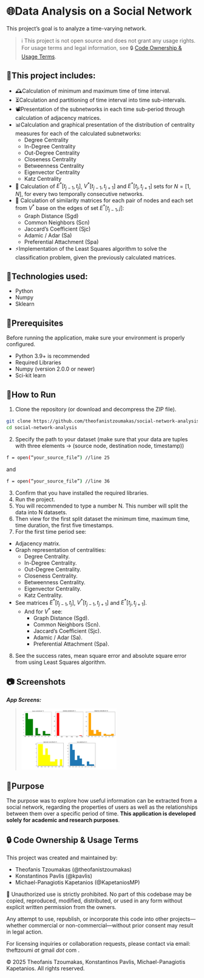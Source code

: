 # 🌐Data Analysis on a Social Network
This project’s goal is to analyze a time-varying network.
> ℹ️ This project is not open source and does not grant any usage rights.
> For usage terms and legal information, see 🔒 [Code Ownership & Usage Terms](#-code-ownership--usage-terms).

## 🚀This project includes:
 - 🕰️Calculation of minimum and maximum time of time interval.
 - ⏳Calculation and partitioning of time interval into time sub-intervals.
 - 📽️Presentation of the subnetworks in each time sub-period through calculation of adjacency matrices.
 - 📊Calculation and graphical presentation of the distribution of centrality measures for each of the calculated subnetworks:
   - Degree Centrality
   - In-Degree Centrality
   - Out-Degree Centrality
   - Closeness Centrality
   - Betweenness Centrality
   - Eigenvector Centrality
   - Katz Centrality
 - 🧮 Calculation of $`Ε^*[t_{j-1},t_j]`$, $`V^*[t_{j-1},t_{j+1}]`$ and $`Ε^*[t_j,t_{j+1}]`$ sets for $`N=[1,N]`$, for every two temporally consecutive networks.
 - 🔢 Calculation of similarity matrices for each pair of nodes and each set from $`V^*`$ base on the edges of set $`Ε^*[t_{j-1},j]`$:
   - Graph Distance (Sgd)
   - Common Neighbors (Scn)
   - Jaccard’s Coefficient (Sjc)
   - Adamic / Adar (Sa)
   - Preferential Attachment (Spa)
 - ⚡Implementation of the Least Squares algorithm to solve the classification problem, given the previously calculated matrices.

## 🧠Technologies used:
 - Python
 - Numpy
 - Sklearn

## 🧰Prerequisites

Before running the application, make sure your environment is properly configured.
 - Python 3.9+ is recommended
 - Required Libraries
 - Numpy (version 2.0.0 or newer)
 - Sci-kit learn

## 🧪How to Run
1. Clone the repository (or download and decompress the ZIP file).
```bash
git clone https://github.com/theofanistzoumakas/social-network-analysis.git
cd social-network-analysis
```

2. Specify the path to your dataset (make sure that your data are tuples with three elements -> (source node, destination node, timestamp))
```bash
f = open(“your_source_file”) //line 25
```
and
```bash
f = open(“your_source_file”) //line 36
```

3. Confirm that you have installed the required libraries.
4. Run the project.
5. You will recommended to type a number N. This number will split the data into N datasets.
6. Then view for the first split dataset the minimum time, maximum time, time duration, the first five timestamps.
7. For the first time period see:
  - Adjacency matrix.
  - Graph representation of centralities:
    - Degree Centrality.
    - In-Degree Centrality.
    - Out-Degree Centrality.
    - Closeness Centrality.
    - Betweenness Centrality.
    - Eigenvector Centrality.
    - Katz Centrality.
   - See matrices $`Ε^*[t_{j-1},t_j]`$, $`V^*[t_{j-1},t_{j+1}]`$ and $`Ε^*[t_j,t_{j+1}]`$.
     - And for $`V^*`$ see:
        - Graph Distance (Sgd).
		- Common Neighbors (Scn).
        - Jaccard’s Coefficient (Sjc).
		- Adamic / Adar (Sa).
		- Preferential Attachment (Spa).
8. See the success rates, mean square error and absolute square error from using Least Squares algorithm.

## 📷 Screenshots

**_App Screens:_**  
> <img width="250" height="160" alt="screenshot" src="assets/indicative_screenshot_for_centralities.png" />



## 🎯Purpose
The purpose was to explore how useful information can be extracted from a social network, regarding the properties of users as well as the relationships between them over a specific period of time. **This application is developed solely for academic and research purposes**.


## 🔒 Code Ownership & Usage Terms
This project was created and maintained by:
 - Theofanis Tzoumakas (@theofanistzoumakas)
 - Konstantinos Pavlis (@kpavlis)
 - Michael-Panagiotis Kapetanios (@KapetaniosMP)

🚫 Unauthorized use is strictly prohibited.
No part of this codebase may be copied, reproduced, modified, distributed, or used in any form without explicit written permission from the owners.

Any attempt to use, republish, or incorporate this code into other projects—whether commercial or non-commercial—without prior consent may result in legal action.

For licensing inquiries or collaboration requests, please contact via email: theftzoumi _at_ gmail _dot_ com .

© 2025 Theofanis Tzoumakas, Konstantinos Pavlis, Michael-Panagiotis Kapetanios. All rights reserved.
